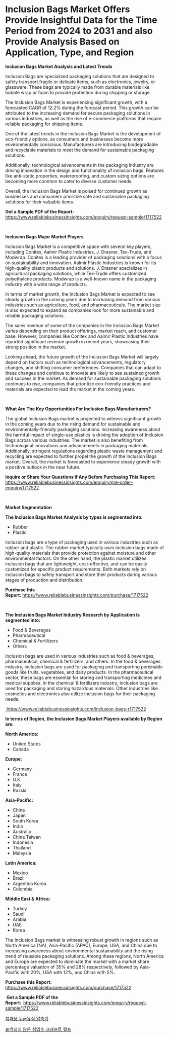 <p><h1>Inclusion Bags Market Offers Provide Insightful Data for the Time Period from 2024 to 2031 and also Provide Analysis Based on Application, Type, and Region</h1></p><p><strong>Inclusion Bags Market Analysis and Latest Trends</strong></p>
<p><p>Inclusion Bags are specialized packaging solutions that are designed to safely transport fragile or delicate items, such as electronics, jewelry, or glassware. These bags are typically made from durable materials like bubble wrap or foam to provide protection during shipping or storage.</p><p>The Inclusion Bags Market is experiencing significant growth, with a forecasted CAGR of 12.2% during the forecast period. This growth can be attributed to the increasing demand for secure packaging solutions in various industries, as well as the rise of e-commerce platforms that require reliable packaging for shipping items.</p><p>One of the latest trends in the Inclusion Bags Market is the development of eco-friendly options, as consumers and businesses become more environmentally conscious. Manufacturers are introducing biodegradable and recyclable materials to meet the demand for sustainable packaging solutions.</p><p>Additionally, technological advancements in the packaging industry are driving innovation in the design and functionality of inclusion bags. Features like anti-static properties, waterproofing, and custom sizing options are becoming more common to cater to diverse customer needs.</p><p>Overall, the Inclusion Bags Market is poised for continued growth as businesses and consumers prioritize safe and sustainable packaging solutions for their valuable items.</p></p>
<p><strong>Get a Sample PDF of the Report:&nbsp;</strong> <a href="https://www.reliablebusinessinsights.com/enquiry/request-sample/1717522">https://www.reliablebusinessinsights.com/enquiry/request-sample/1717522</a></p>
<p>&nbsp;</p>
<p><strong>Inclusion Bags Major Market Players</strong></p>
<p><p>Inclusion Bags Market is a competitive space with several key players, including Conitex, Aalmir Plastic Industries, J. Drasner, Tex-Trude, and Modwrap. Conitex is a leading provider of packaging solutions with a focus on sustainability and innovation. Aalmir Plastic Industries is known for its high-quality plastic products and solutions. J. Drasner specializes in agricultural packaging solutions, while Tex-Trude offers customized polyethylene products. Modwrap is a well-known name in the packaging industry with a wide range of products.</p><p>In terms of market growth, the Inclusion Bags Market is expected to see steady growth in the coming years due to increasing demand from various industries such as agriculture, food, and pharmaceuticals. The market size is also expected to expand as companies look for more sustainable and reliable packaging solutions.</p><p>The sales revenue of some of the companies in the Inclusion Bags Market varies depending on their product offerings, market reach, and customer base. However, companies like Conitex and Aalmir Plastic Industries have reported significant revenue growth in recent years, showcasing their strong position in the market. </p><p>Looking ahead, the future growth of the Inclusion Bags Market will largely depend on factors such as technological advancements, regulatory changes, and shifting consumer preferences. Companies that can adapt to these changes and continue to innovate are likely to see sustained growth and success in the market. As demand for sustainable packaging solutions continues to rise, companies that prioritize eco-friendly practices and materials are expected to lead the market in the coming years.</p></p>
<p>&nbsp;</p>
<p><strong>What Are The Key Opportunities For Inclusion Bags Manufacturers?</strong></p>
<p><p>The global Inclusion Bags market is projected to witness significant growth in the coming years due to the rising demand for sustainable and environmentally-friendly packaging solutions. Increasing awareness about the harmful impact of single-use plastics is driving the adoption of Inclusion Bags across various industries. The market is also benefiting from technological innovations and advancements in packaging materials. Additionally, stringent regulations regarding plastic waste management and recycling are expected to further propel the growth of the Inclusion Bags market. Overall, the market is forecasted to experience steady growth with a positive outlook in the near future.</p></p>
<p><strong>Inquire or Share Your Questions If Any Before Purchasing This Report:</strong> <a href="https://www.reliablebusinessinsights.com/enquiry/pre-order-enquiry/1717522">https://www.reliablebusinessinsights.com/enquiry/pre-order-enquiry/1717522</a></p>
<p>&nbsp;</p>
<p><strong>Market Segmentation</strong></p>
<p><strong>The Inclusion Bags Market Analysis by types is segmented into:</strong></p>
<p><ul><li>Rubber</li><li>Plastic</li></ul></p>
<p><p>Inclusion bags are a type of packaging used in various industries such as rubber and plastic. The rubber market typically uses inclusion bags made of high-quality materials that provide protection against moisture and other environmental factors. On the other hand, the plastic market utilizes inclusion bags that are lightweight, cost-effective, and can be easily customized for specific product requirements. Both markets rely on inclusion bags to safely transport and store their products during various stages of production and distribution.</p></p>
<p><strong>Purchase this Report:&nbsp;</strong><a href="https://www.reliablebusinessinsights.com/purchase/1717522">https://www.reliablebusinessinsights.com/purchase/1717522</a></p>
<p>&nbsp;</p>
<p><strong>The Inclusion Bags Market Industry Research by Application is segmented into:</strong></p>
<p><ul><li>Food & Beverages</li><li>Pharmaceutical</li><li>Chemical & Fertilizers</li><li>Others</li></ul></p>
<p><p>Inclusion bags are used in various industries such as food & beverages, pharmaceutical, chemical & fertilizers, and others. In the food & beverages industry, inclusion bags are used for packaging and transporting perishable goods like fruits, vegetables, and dairy products. In the pharmaceutical sector, these bags are essential for storing and transporting medicines and medical supplies. In the chemical & fertilizers industry, inclusion bags are used for packaging and storing hazardous materials. Other industries like cosmetics and electronics also utilize inclusion bags for their packaging needs.</p></p>
<p><a href="https://www.reliablebusinessinsights.com/inclusion-bags-r1717522">&nbsp;https://www.reliablebusinessinsights.com/inclusion-bags-r1717522</a></p>
<p><strong>In terms of Region, the Inclusion Bags Market Players available by Region are:</strong></p>
<p>
    <p> <strong> North America: </strong>
        <ul>
            <li>United States</li>
            <li>Canada</li>
        </ul>
        </p> 
    <p> <strong> Europe: </strong>
        <ul>
            <li>Germany</li>
            <li>France</li>
            <li>U.K.</li>
            <li>Italy</li>
            <li>Russia</li>
        </ul>
        </p> 
    <p> <strong> Asia-Pacific: </strong>
        <ul>
            <li>China</li>
            <li>Japan</li>
            <li>South Korea</li>
            <li>India</li>
            <li>Australia</li>
            <li>China Taiwan</li>
            <li>Indonesia</li>
            <li>Thailand</li>
            <li>Malaysia</li>
        </ul>
        </p> 
    <p> <strong> Latin America: </strong>
        <ul>
            <li>Mexico</li>
            <li>Brazil</li>
            <li>Argentina Korea</li>
            <li>Colombia</li>
        </ul>
        </p> 
    <p> <strong> Middle East & Africa: </strong>
        <ul>
            <li>Turkey</li>
            <li>Saudi</li>
            <li>Arabia</li>
            <li>UAE</li>
            <li>Korea</li>
        </ul>
    </p>
    </p>
<p><p>The Inclusion Bags market is witnessing robust growth in regions such as North America (NA), Asia-Pacific (APAC), Europe, USA, and China due to increasing awareness about environmental sustainability and the rising trend of reusable packaging solutions. Among these regions, North America and Europe are expected to dominate the market with a market share percentage valuation of 35% and 28% respectively, followed by Asia-Pacific with 20%, USA with 12%, and China with 5%.</p></p>
<p><strong>Purchase this Report: </strong><a href="https://www.reliablebusinessinsights.com/purchase/1717522">https://www.reliablebusinessinsights.com/purchase/1717522</a></p>
<p>&nbsp;<strong>Get a Sample PDF of the Report:&nbsp;&nbsp;</strong><a href="https://www.reliablebusinessinsights.com/enquiry/request-sample/1717522">https://www.reliablebusinessinsights.com/enquiry/request-sample/1717522</a></p>
<p><strong></strong></p>
<p><p><a href="https://github.com/darrellockm3ytan895656/Market-Research-Report-List-2/blob/main/2690294101922.md">치과용 무급유식 압축기</a></p><p><a href="https://github.com/Penelolack456456/Market-Research-Report-List-2/blob/main/5481000101921.md">표백되지 않은 침엽수 크래프트 펄프</a></p></p>